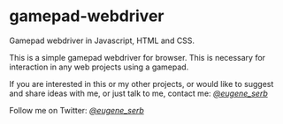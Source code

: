 # gamepad-webdriver
Gamepad webdriver in Javascript, HTML and CSS.

This is a simple gamepad webdriver for browser. This is necessary for interaction in any web projects using a gamepad.

If you are interested in this or my other projects, or would like to suggest and share ideas with me, or just talk to me, contact me: *[@eugene_serb](https://t.me/eugene_serb)*

Follow me on Twitter: *[@eugene_serb](https://twitter.com/eugene_serb)*

